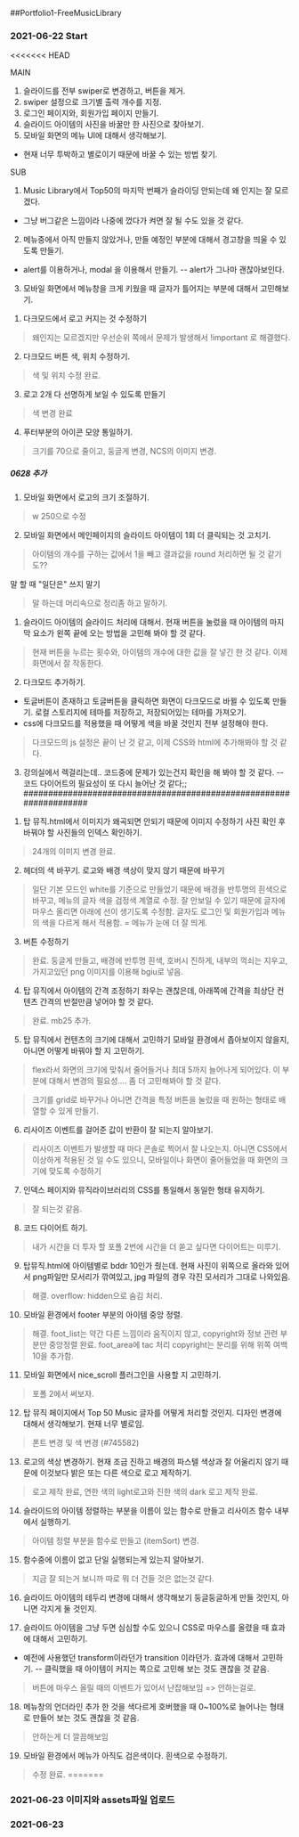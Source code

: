 ##Portfolio1-FreeMusicLibrary
### 2021-06-22 Start
<<<<<<< HEAD
<!-- 0705 -->
MAIN
1. 슬라이드를 전부 swiper로 변경하고, 버튼을 제거.
2. swiper 설정으로 크기별 출력 개수를 지정.
3. 로그인 페이지와, 회원가입 페이지 만들기.
4. 슬라이드 아이템의 사진을 바꿀만 한 사진으로 찾아보기.
5. 모바일 화면의 메뉴 UI에 대해서 생각해보기.
- 현재 너무 투박하고 별로이기 때문에 바꿀 수 있는 방법 찾기.


SUB
1. Music Library에서 Top50의 마지막 번째가 슬라이딩 안되는데 왜 인지는 잘 모르겠다.
- 그냥 버그같은 느낌이라 나중에 껐다가 켜면 잘 될 수도 있을 것 같다.
2. 메뉴중에서 아직 만들지 않았거나, 만들 예정인 부분에 대해서 경고창을 띄울 수 있도록 만들기.
- alert를 이용하거나, modal 을 이용해서 만들기.
-- alert가 그나마 괜찮아보인다.
3. 모바일 화면에서 메뉴창을 크게 키웠을 때 글자가 틀어지는 부분에 대해서 고민해보기.
<!-- 0629 -->
1. 다크모드에서 로고 커지는 것 수정하기
> 왜인지는 모르겠지만 우선순위 쪽에서 문제가 발생해서 !important 로 해결했다.
2. 다크모드 버튼 색, 위치 수정하기.
> 색 및 위치 수정 완료.
3. 로고 2개 다 선명하게 보일 수 있도록 만들기
> 색 변경 완료
4. 푸터부분의 아이콘 모양 통일하기.
> 크기를 70으로 줄이고, 둥글게 변경, NCS의 이미지 변경.
##### 0628 추가
1. 모바일 화면에서 로고의 크기 조절하기.
> w 250으로 수정

2. 모바일 화면에서 메인페이지의 슬라이드 아이템이 1회 더 클릭되는 것 고치기.
> 아이템의 개수를 구하는 값에서 1을 빼고 결과값을 round 처리하면 될 것 같기도??


말 할 때 "일단은" 쓰지 말기
> 말 하는데 머리속으로 정리좀 하고 말하기.

<!-- MAIN -->
1. 슬라이드 아이템의 슬라이드 처리에 대해서.
현재 버튼을 눌렀을 때 아이템의 마지막 요소가 왼쪽 끝에 오는 방법을 고민해 봐야 할 것 같다.
> 현재 버튼을 누르는 횟수와, 아이템의 개수에 대한 값을 잘 넣긴 한 것 같다.
이제 화면에서 잘 작동한다.

2. 다크모드 추가하기.
- 토글버튼이 존재하고 토글버튼을 클릭하면 화면이 다크모드로 바뀔 수 있도록 만들기.
로컬 스토리지에 테마를 저장하고, 저장되어있는 테마를 가져오기.
- css에 다크모드를 적용했을 때 어떻게 색을 바꿀 것인지 전부 설정해야 한다.
> 다크모드의 js 설정은 끝이 난 것 같고, 이제 CSS와 html에 추가해봐야 할 것 같다.

3. 강의실에서 렉걸리는데..
코드중에 문제가 있는건지 확인을 해 봐야 할 것 같다.
-- 코드 다이어트의 필요성이 또 다시 늘어난 것 같다;;
###################################################################
<!-- SUB -->

1. 탑 뮤직.html에서 이미지가 왜곡되면 안되기 때문에 이미지 수정하기
사진 확인 후 바꿔야 할 사진들의 인덱스 확인하기.
> 24개의 이미지 변경 완료.

2. 헤더의 색 바꾸기. 
로고와 배경 색상이 맞지 않기 때문에 바꾸기
> 일단 기본 모드인 white를 기준으로 만들었기 때문에 배경을 반투명의 흰색으로 바꾸고, 메뉴의 글자 색을 검정색 계열로 수정. 잘 안보일 수 있기 때문에 글자에 마우스 올리면 아래에 선이 생기도록 수정함. 글자도 로그인 및 회원가입과 메뉴의 색을 다르게 해서 적용함. = 메뉴가 눈에 더 잘 띄게.

3. 버튼 수정하기
> 완료. 둥글게 만들고, 배경에 반투명 흰색, 호버시 진하게, 내부의 꺽쇠는 지우고, 가지고있던 png 이미지를 이용해 bgiu로 넣음.

4. 탑 뮤직에서
아이템의 간격 조정하기 좌우는 괜찮은데, 아래쪽에 간격을 최상단 컨텐츠 간격의 반절만큼 넣어야 할 것 같다.
> 완료. mb25 추가.

5. 탑 뮤직에서 컨텐츠의 크기에 대해서 고민하기
 모바일 환경에서 좁아보이지 않을지, 아니면 어떻게 바꿔야 할 지 고민하기.
 > flex라서 화면의 크기에 맞춰서 줄어들거나 최대 5까지 늘어나게 되어있다. 이 부분에 대해서 변경의 필요성.... 좀 더 고민해봐야 할 것 같다.

 > 크기를 grid로 바꾸거나 아니면 간격을 특정 버튼을 눌렀을 때 원하는 형태로 배열할 수 있게 만들기.

6. 리사이즈 이벤트를 걸어준 값이 반환이 잘 되는지 알아보기.
> 리사이즈 이벤트가 발생할 때 마다 콘솔로 찍어서 잘 나오는지. 아니면 CSS에서 이상하게 적용된 것 일 수도 있으니, 모바일이나 화면이 줄어들었을 때 화면의 크기에 맞도록 수정하기

7. 인덱스 페이지와 뮤직라이브러리의 CSS를 통일해서 동일한 형태 유지하기.
> 잘 되는것 같음.

8. 코드 다이어트 하기.
> 내가 시간을 더 투자 할 포폴 2번에 시간을 더 쏟고 싶다면 다이어트는 미루기.


9. 탑뮤직.html에 아이템별로 bddr 10인가 줬는데.
현재 사진이 위쪽으로 올라와 있어서 png파일만 모서리가 깎여있고,
jpg 파일의 경우 각진 모서리가 그대로 나와있음.
> 해결. overflow: hidden으로 숨김 처리.


10. 모바일 환경에서 footer 부분의 아이템 중앙 정렬.
> 해결. foot_list는 약간 다른 느낌이라 움직이지 않고, copyright와 정보 관련 부분만 중앙정렬 완료. foot_area에 tac 처리 copyright는 분리를 위해 위쪽 여백 10을 추가함.

11. 모바일 화면에서 nice_scroll 플러그인을 사용할 지 고민하기.
> 포폴 2에서 써보자.

12. 탑 뮤직 페이지에서 Top 50 Music 글자를 어떻게 처리할 것인지.
디자인 변경에 대해서 생각해보기. 현재 너무 별로임.
> 폰트 변경 및 색 변경 (#745582)

13. 로고의 색상 변경하기.
현재 조금 진하고 배경의 파스텔 색상과 잘 어울리지 않기 때문에 이것보다 밝은 또는 다른 색으로 로고 제작하기.
> 로고 제작 완료, 연한 색의 light로고와 진한 색의 dark 로고 제작 완료.


14. 슬라이드의 아이템 정렬하는 부분을 이름이 있는 함수로 만들고
리사이즈 함수 내부에서 실행하기.
> 아이템 정렬 부분을 함수로 만들고 (itemSort) 변경.

15. 함수중에 이름이 없고 단일 실행되는게 있는지 알아보기.
> 지금 잘 되는거 보니까 따로 뭐 더 건들 것은 없는것 같다.
16. 슬라이드 아이템의 테두리 변경에 대해서 생각해보기
둥글둥글하게 만들 것인지, 아니면 각지게 둘 것인지.

17. 슬라이드 아이템을 그냥 두면 심심할 수도 있으니
CSS로 마우스를 올렸을 때 효과에 대해서 고민하기.
- 예전에 사용했던 transform이라던가 transition 이라던가. 효과에 대해서 고민하기.
-- 클릭했을 때 아이템이 커지는 쪽으로 고민해 보는 것도 괜찮을 것 같음.
> 버튼에 마우스 올릴 때의 이벤트가 있어서 난잡해보임 => 안하는걸로.
18. 메뉴창의 언더라인 추가 한 것을
색다르게 호버했을 때 0~100%로 늘어나는 형태로 만들어 보는 것도 괜찮을 것 같음.
> 안하는게 더 깔끔해보임

19. 모바일 환경에서 메뉴가 아직도 검은색이다. 흰색으로 수정하기.
> 수정 완료.
=======
### 2021-06-23 이미지와 assets파일 업로드

### 2021-06-23 
